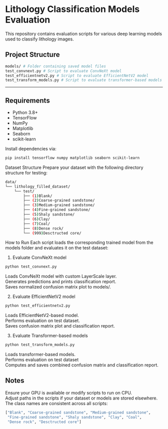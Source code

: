 # Lithology Classification Models Evaluation

This repository contains evaluation scripts for various deep learning models used to classify lithology images.

## Project Structure
```bash
models/ # Folder containing saved model files
test_convnext.py # Script to evaluate ConvNeXt model
test_efficientnetv2.py # Script to evaluate EfficientNetV2 model
test_transform_models.py # Script to evaluate transformer-based models
```

---

## Requirements

- Python 3.8+
- TensorFlow
- NumPy
- Matplotlib
- Seaborn
- scikit-learn

Install dependencies via:

```bash
pip install tensorflow numpy matplotlib seaborn scikit-learn
```

Dataset Structure
Prepare your dataset with the following directory structure for testing:
```bash
data/
└── lithology_filled_dataset/
    └── test/
        ├── (1)Blank/
        ├── (2)Coarse-grained sandstone/
        ├── (3)Medium-grained sandstone/
        ├── (4)Fine-grained sandstone/
        ├── (5)Shaly sandstone/
        ├── (6)Clay/
        ├── (7)Coal/
        ├── (8)Dense rock/
        └── (999)Desctructed core/
```
How to Run
Each script loads the corresponding trained model from the models folder and evaluates it on the test dataset:

1. Evaluate ConvNeXt model
```bash
python test_convnext.py
```

Loads ConvNeXt model with custom LayerScale layer.  
Generates predictions and prints classification report.  
Saves normalized confusion matrix plot to models/.  

2. Evaluate EfficientNetV2 model
```bash
python test_efficientnetv2.py
```
Loads EfficientNetV2-based model.  
Performs evaluation on test dataset.  
Saves confusion matrix plot and classification report.  

3. Evaluate Transformer-based models
```bash
python test_transform_models.py
```
Loads transformer-based models.  
Performs evaluation on test dataset  
Computes and saves combined confusion matrix and classification report.  

## Notes
Ensure your GPU is available or modify scripts to run on CPU.  
Adjust paths in the scripts if your dataset or models are stored elsewhere.  
The class names are consistent across all scripts:  
```bash
["Blank", "Coarse-grained sandstone", "Medium-grained sandstone", 
 "Fine-grained sandstone", "Shaly sandstone", "Clay", "Coal", 
 "Dense rock", "Desctructed core"]
```
